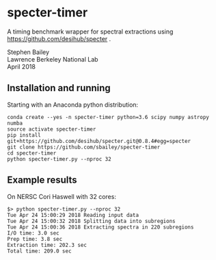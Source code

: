 # specter-timer

A timing benchmark wrapper for spectral extractions using
https://github.com/desihub/specter .

Stephen Bailey<br/>
Lawrence Berkeley National Lab<br/>
April 2018

## Installation and running

Starting with an Anaconda python distribution:
```
conda create --yes -n specter-timer python=3.6 scipy numpy astropy numba
source activate specter-timer
pip install git+https://github.com/desihub/specter.git@0.8.4#egg=specter
git clone https://github.com/sbailey/specter-timer
cd specter-timer
python specter-timer.py --nproc 32
```

## Example results

On NERSC Cori Haswell with 32 cores:
```
$> python specter-timer.py --nproc 32
Tue Apr 24 15:00:29 2018 Reading input data
Tue Apr 24 15:00:32 2018 Splitting data into subregions
Tue Apr 24 15:00:36 2018 Extracting spectra in 220 subregions
I/O time: 3.0 sec
Prep time: 3.8 sec
Extraction time: 202.3 sec
Total time: 209.0 sec
```
